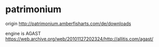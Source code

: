 # patrimonium

origin http://patrimonium.amberfisharts.com/de/downloads

engine is AGAST https://web.archive.org/web/20101127202324/http://allitis.com/agast/
